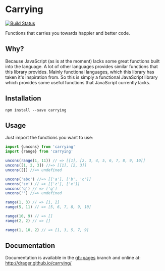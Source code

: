 # Carrying
[![Build Status](https://travis-ci.org/drager/carrying.svg?branch=master)](https://travis-ci.org/drager/carrying)

Functions that carries you towards happier and better code.

## Why?
Because JavaScript (as is at the moment) lacks some great functions built into the language.
A lot of other languages provides similar functions that this library provides.
Mainly functional languages, which this library has taken it's inspiration from. So this is simply a
functional JavaScript library which provides some useful functions that JavaScript currently lacks.

## Installation
```
npm install --save carrying
```

## Usage
Just import the functions you want to use:

```js
import {uncons} from 'carrying'
import {range} from 'carrying'

uncons(range(1, 11)) // => [[1], [2, 3, 4, 5, 6, 7, 8, 9, 10]]
uncons([1, 2, 3]) //=> [[1], [2, 3]]
uncons([]) //=> undefined

uncons('abc') //=> [['a'], ['b', 'c']]
uncons('ze') // => [['z'], ['e']]
uncons('q') // => ['q']
uncons('') //=> undefined

range(1, 3) // => [1, 2]
range(5, 11) // => [5, 6, 7, 8, 9, 10]

range(10, 9) // => []
range(2, 2) // => []

range(1, 10, 2) // => [1, 3, 5, 7, 9]
```

## Documentation
Documentation is available in the [gh-pages](https://github.com/drager/carrying/tree/gh-pages)
branch and online at: http://drager.github.io/carrying/
